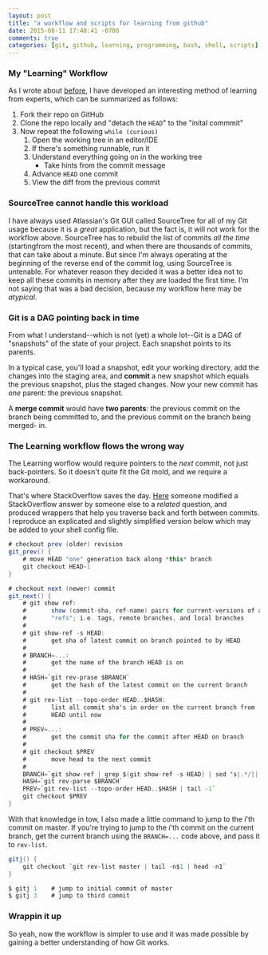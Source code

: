 ```yaml
---
layout: post
title: "a workflow and scripts for learning from github"
date: 2015-08-11 17:48:41 -0700
comments: true
categories: [git, github, learning, programming, bash, shell, scripts]
---
```


### My "Learning" Workflow

As I wrote about [before][before], I have developed an interesting method of learning
from experts, which can be summarized as follows:

[before]: http://ethanp.github.io/blog/2015/08/06/how-apm-originally-worked/

1. Fork their repo on GitHub
2. Clone the repo locally and "detach the `HEAD`" to the "inital commmit"
3. Now repeat the following `while (curious)`
    1. Open the working tree in an editor/IDE
    2. If there's something runnable, run it
    3. Understand everything going on in the working tree
        * Take hints from the commit message
    3. Advance `HEAD` one commit
    4. View the diff from the previous commit

<!-- more -->

### SourceTree cannot handle this workload

I have always used Atlassian's Git GUI called SourceTree for all of my Git
usage because it is a _great_ application, but the fact is, it will not work
for the workflow above. SourceTree has to rebuild the list of commits *all the
time* (startingfrom the most recent), and when there are thousands of commits,
that can take about a minute. But since I'm always operating at the beginning
of the reverse end of the commit log, using SourceTree is untenable. For
whatever reason they decided it was a better idea not to keep all these commits
in memory after they are loaded the first time. I'm not saying that was a bad
decision, because my workflow here may be _atypical_.


### Git is a DAG pointing back in time

From what I understand--which is not (yet) a whole lot--Git is a DAG of
"snapshots" of the state of your project. Each snapshot points to its parents.

In a typical case, you'll load a snapshot, edit your working directory, add the
changes into the staging area, and __commit__ a new snapshot which equals the
previous snapshot, plus the staged changes. Now your new commit has _one_
parent: the previous snapshot.

A __merge commit__ would have __two parents__: the previous commit on the
branch being committed to, and the previous commit on the branch being merged-
in.

### The Learning workflow flows the wrong way

The Learning worflow would require pointers to the _next_ commit, not just
back-pointers. So it doesn't quite fit the Git mold, and we require a
workaround.

That's where StackOverflow saves the day. [Here][git traverse] someone modified
a StackOverflow answer by someone else to a _related_ question, and produced
wrappers that help you traverse back and forth between commits. I reproduce an
explicated and slightly simplified version below which may be added to your
shell config file.

```scala
# checkout prev (older) revision
git_prev() {
    # move HEAD "one" generation back along *this* branch
    git checkout HEAD~1
}

# checkout next (newer) commit
git_next() {
    # git show ref:
    #       show (commit-sha, ref-name) pairs for current-versions of all 
    #       "refs"; i.e. tags, remote branches, and local branches
    # 
    # git show-ref -s HEAD:
    #       get sha of latest commit on branch pointed to by HEAD
    #
    # BRANCH=...:
    #       get the name of the branch HEAD is on
    #
    # HASH=`git rev-prase $BRANCH`
    #       get the hash of the latest commit on the current branch
    #
    # git rev-list --topo-order HEAD..$HASH:
    #       list all commit sha's in order on the current branch from
    #       HEAD until now 
    #
    # PREV=...:
    #       get the commit sha for the commit after HEAD on branch
    #
    # git checkout $PREV
    #       move head to the next commit
    #
    BRANCH=`git show-ref | grep $(git show-ref -s HEAD) | sed 's|.*/||' | grep -v HEAD | sort -u`
    HASH=`git rev-parse $BRANCH`
    PREV=`git rev-list --topo-order HEAD..$HASH | tail -1`
    git checkout $PREV
}
```

[git traverse]: http://stackoverflow.com/questions/2121230/git-how-to-move-back-and-forth-between-commits/23172256#23172256

With that knowledge in tow, I also made a little command to jump to the _i_'th
commit on master. If you're trying to jump to the _i_'th commit on the current
branch, get the current branch using the `BRANCH=...` code above, and pass it
to `rev-list`.

```scala
gitj() {
    git checkout `git rev-list master | tail -n$1 | head -n1`
}

$ gitj 1    # jump to initial commit of master
$ gitj 3    # jump to third commit
```

### Wrappin it up

So yeah, now the workflow is simpler to use and it was made possible by gaining
a better understanding of how Git works.
